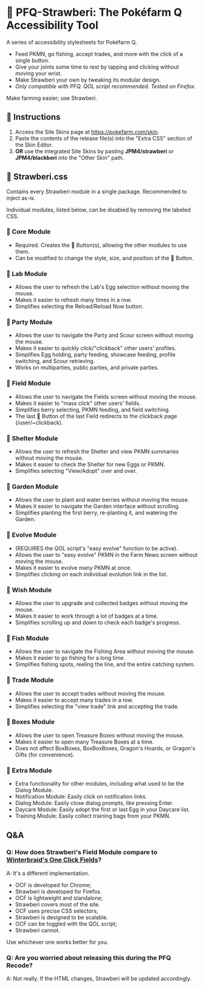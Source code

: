 # 🍓 PFQ-Strawberi: The Pokéfarm Q Accessibility Tool

A series of accessibility stylesheets for Pokéfarm Q.
- Feed PKMN, go fishing, accept trades, and more with the click of a single button.
- Give your joints some time to rest by tapping and clicking without moving your wrist.
- Make Strawberi your own by tweaking its modular design.
- *Only compatible with PFQ. QOL script recommended. Tested on Firefox.*

Make farming easier; use Strawberi.

## 🍓 Instructions
1. Access the Site Skins page at https://pokefarm.com/skin.
2. Paste the contents of the release file(s) into the "Extra CSS" section of the Skin Editor.
3. **OR** use the integrated Site Skins by pasting **JPM4/strawberi** or **JPM4/blackberi** into the "Other Skin" path.

## 🍓 Strawberi.css
Contains every Strawberi module in a single package. Recommended to inject as-is.

Individual modules, listed below, can be disabled by removing the labeled CSS.

### 🍓 Core Module
- Required. Creates the 🍓 Button(s), allowing the other modules to use them.
- Can be modified to change the style, size, and position of the 🍓 Button.

### 🍓 Lab Module
- Allows the user to refresh the Lab's Egg selection without moving the mouse.
- Makes it easier to refresh many times in a row.
- Simplifies selecting the Reload/Reload Now button.

### 🍓 Party Module
- Allows the user to navigate the Party and Scour screen without moving the mouse.
- Makes it easier to quickly click/"clickback" other users' profiles.
- Simplifies Egg holding, party feeding, showcase feeding, profile switching, and Scour retrieving.
- Works on multiparties, public parties, and private parties.

### 🍓 Field Module
- Allows the user to navigate the Fields screen without moving the mouse.
- Makes it easier to "mass click" other users' fields.
- Simplifies berry selecting, PKMN feeding, and field switching.
- The last 🍓 Button of the last Field redirects to the clickback page (/user/~clickback).

### 🍓 Shelter Module
- Allows the user to refresh the Shelter and view PKMN summaries without moving the mouse.
- Makes it easier to check the Shelter for new Eggs or PKMN.
- Simplifies selecting "View/Adopt" over and over.

### 🍓 Garden Module
- Allows the user to plant and water berries without moving the mouse.
- Makes it easier to navigate the Garden interface without scrolling.
- Simplifies planting the first berry, re-planting it, and watering the Garden.

### 🍓 Evolve Module
- (REQUIRES the QOL script's "easy evolve" function to be active).
- Allows the user to "easy evolve" PKMN in the Farm News screen without moving the mouse.
- Makes it easier to evolve many PKMN at once.
- Simplifies clicking on each individual evolution link in the list.

### 🍓 Wish Module
- Allows the user to upgrade and collected badges without moving the mouse.
- Makes it easier to work through a lot of badges at a time.
- Simplifies scrolling up and down to check each badge's progress.

### 🍓 Fish Module
- Allows the user to navigate the Fishing Area without moving the mouse.
- Makes it easier to go fishing for a long time.
- Simplifies fishing spots, reeling the line, and the entire catching system.

### 🍓 Trade Module
- Allows the user to accept trades without moving the mouse.
- Makes it easier to accept many trades in a row.
- Simplifies selecting the "view trade" link and accepting the trade.

### 🍓 Boxes Module
- Allows the user to open Treasure Boxes without moving the mouse.
- Makes it easier to open many Treasure Boxes at a time.
- Does not affect BoxBoxes, BoxBoxBoxes, Gragon's Hoards, or Gragon's Gifts (for convenience).

### 🍓 Extra Module
- Extra functionality for other modules, including what used to be the Dialog Module.
- Notification Module: Easily click on notification links.
- Dialog Module: Easily close dialog prompts, like pressing Enter.
- Daycare Module: Easily adopt the first or last Egg in your Daycare list.
- Training Module: Easily collect training bags from your PKMN.

## Q&A

### Q: How does Strawberi's Field Module compare to [Winterbraid's One Click Fields](https://pfq.link/~Mzx6)?
A: It's a different implementation.
- OCF is developed for Chrome;
- Strawberi is developed for Firefox.
- OCF is lightweight and standalone;
- Strawberi covers most of the site.
- OCF uses precise CSS selectors;
- Strawberi is designed to be scalable.
- OCF can be toggled with the QOL script;
- Strawberi cannot.

Use whichever one works better for you.

### Q: Are you worried about releasing this during the PFQ Recode?
A: Not really. If the HTML changes, Strawberi will be updated accordingly.
